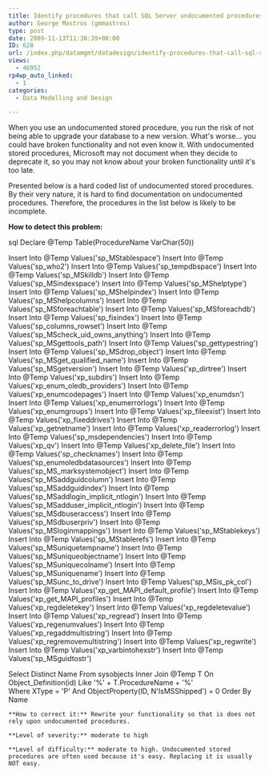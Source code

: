 ```yaml
---
title: Identify procedures that call SQL Server undocumented procedures
author: George Mastros (gmmastros)
type: post
date: 2009-11-13T11:30:39+00:00
ID: 628
url: /index.php/datamgmt/datadesign/identify-procedures-that-call-sql-server/
views:
  - 46952
rp4wp_auto_linked:
  - 1
categories:
  - Data Modelling and Design

---
```

When you use an undocumented stored procedure, you run the risk of not being able to upgrade your database to a new version. What's worse… you could have broken functionality and not even know it. With undocumented stored procedures, Microsoft may not document when they decide to deprecate it, so you may not know about your broken functionality until it's too late.

Presented below is a hard coded list of undocumented stored procedures. By their very nature, it is hard to find documentation on undocumented procedures. Therefore, the procedures in the list below is likely to be incomplete.

**How to detect this problem:**

sql
Declare @Temp Table(ProcedureName VarChar(50))

Insert Into @Temp Values('sp_MStablespace')
Insert Into @Temp Values('sp_who2')
Insert Into @Temp Values('sp_tempdbspace')
Insert Into @Temp Values('sp_MSkilldb')
Insert Into @Temp Values('sp_MSindexspace')
Insert Into @Temp Values('sp_MShelptype')
Insert Into @Temp Values('sp_MShelpindex')
Insert Into @Temp Values('sp_MShelpcolumns')
Insert Into @Temp Values('sp_MSforeachtable')
Insert Into @Temp Values('sp_MSforeachdb')
Insert Into @Temp Values('sp_fixindex')
Insert Into @Temp Values('sp_columns_rowset')
Insert Into @Temp Values('sp_MScheck_uid_owns_anything')
Insert Into @Temp Values('sp_MSgettools_path')
Insert Into @Temp Values('sp_gettypestring')
Insert Into @Temp Values('sp_MSdrop_object')
Insert Into @Temp Values('sp_MSget_qualified_name')
Insert Into @Temp Values('sp_MSgetversion')
Insert Into @Temp Values('xp_dirtree')
Insert Into @Temp Values('xp_subdirs')
Insert Into @Temp Values('xp_enum_oledb_providers')
Insert Into @Temp Values('xp_enumcodepages')
Insert Into @Temp Values('xp_enumdsn')
Insert Into @Temp Values('xp_enumerrorlogs')
Insert Into @Temp Values('xp_enumgroups')
Insert Into @Temp Values('xp_fileexist')
Insert Into @Temp Values('xp_fixeddrives')
Insert Into @Temp Values('xp_getnetname')
Insert Into @Temp Values('xp_readerrorlog')
Insert Into @Temp Values('sp_msdependencies')
Insert Into @Temp Values('xp_qv')
Insert Into @Temp Values('xp_delete_file')
Insert Into @Temp Values('sp_checknames')
Insert Into @Temp Values('sp_enumoledbdatasources')
Insert Into @Temp Values('sp_MS_marksystemobject')
Insert Into @Temp Values('sp_MSaddguidcolumn')
Insert Into @Temp Values('sp_MSaddguidindex')
Insert Into @Temp Values('sp_MSaddlogin_implicit_ntlogin')
Insert Into @Temp Values('sp_MSadduser_implicit_ntlogin')
Insert Into @Temp Values('sp_MSdbuseraccess')
Insert Into @Temp Values('sp_MSdbuserpriv')
Insert Into @Temp Values('sp_MSloginmappings')
Insert Into @Temp Values('sp_MStablekeys')
Insert Into @Temp Values('sp_MStablerefs')
Insert Into @Temp Values('sp_MSuniquetempname')
Insert Into @Temp Values('sp_MSuniqueobjectname')
Insert Into @Temp Values('sp_MSuniquecolname')
Insert Into @Temp Values('sp_MSuniquename')
Insert Into @Temp Values('sp_MSunc_to_drive')
Insert Into @Temp Values('sp_MSis_pk_col')
Insert Into @Temp Values('xp_get_MAPI_default_profile')
Insert Into @Temp Values('xp_get_MAPI_profiles')
Insert Into @Temp Values('xp_regdeletekey')
Insert Into @Temp Values('xp_regdeletevalue')
Insert Into @Temp Values('xp_regread')
Insert Into @Temp Values('xp_regenumvalues')
Insert Into @Temp Values('xp_regaddmultistring')
Insert Into @Temp Values('xp_regremovemultistring')
Insert Into @Temp Values('xp_regwrite')
Insert Into @Temp Values('xp_varbintohexstr')
Insert Into @Temp Values('sp_MSguidtostr')

Select Distinct Name 
From   sysobjects 
       Inner Join @Temp T
         On Object_Definition(id) Like '%' + T.ProcedureName + '%'		
Where  XType = 'P'
       And ObjectProperty(ID, N'IsMSShipped') = 0
Order By Name
```
**How to correct it:** Rewrite your functionality so that is does not rely upon undocumented procedures.

**Level of severity:** moderate to high

**Level of difficulty:** moderate to high. Undocumented stored procedures are often used because it's easy. Replacing it is usually NOT easy.